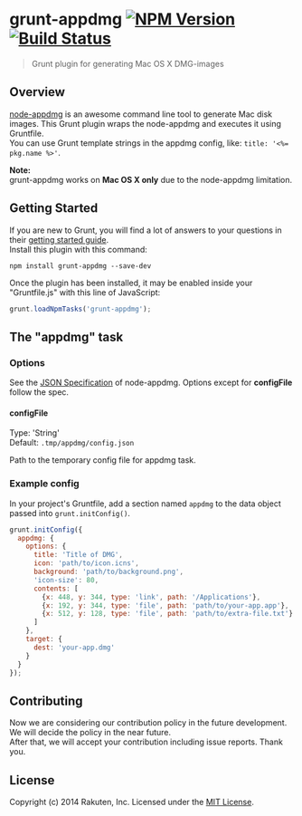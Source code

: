 # grunt-appdmg [![NPM Version][npm-image]][npm-url] [![Build Status][travis-image]][travis-url]

> Grunt plugin for generating Mac OS X DMG-images

## Overview
[node-appdmg](https://github.com/LinusU/node-appdmg) is an awesome command line tool to generate Mac disk images.
This Grunt plugin wraps the node-appdmg and executes it using Gruntfile.  
You can use Grunt template strings in the appdmg config, like: `title: '<%= pkg.name %>'`.

**Note:**  
grunt-appdmg works on **Mac OS X only** due to the node-appdmg limitation.

## Getting Started
If you are new to Grunt, you will find a lot of answers to your questions in their [getting started guide](http://gruntjs.com/getting-started).  
Install this plugin with this command:

```shell
npm install grunt-appdmg --save-dev
```

Once the plugin has been installed, it may be enabled inside your "Gruntfile.js" with this line of JavaScript:

```js
grunt.loadNpmTasks('grunt-appdmg');
```

## The "appdmg" task

### Options
See the [JSON Specification](https://github.com/LinusU/node-appdmg#json-specification) of node-appdmg.
Options except for **configFile** follow the spec.

#### configFile
Type: 'String'  
Default: `.tmp/appdmg/config.json`

Path to the temporary config file for appdmg task.

### Example config
In your project's Gruntfile, add a section named `appdmg` to the data object passed into `grunt.initConfig()`.

```js
grunt.initConfig({
  appdmg: {
    options: {
      title: 'Title of DMG',
      icon: 'path/to/icon.icns',
      background: 'path/to/background.png',
      'icon-size': 80,
      contents: [
        {x: 448, y: 344, type: 'link', path: '/Applications'},
        {x: 192, y: 344, type: 'file', path: 'path/to/your-app.app'},
        {x: 512, y: 128, type: 'file', path: 'path/to/extra-file.txt'}
      ]
    },
    target: {
      dest: 'your-app.dmg'
    }
  }
});
```

## Contributing
Now we are considering our contribution policy in the future development.
We will decide the policy in the near future.  
After that, we will accept your contribution including issue reports.
Thank you.

## License
Copyright (c) 2014 Rakuten, Inc. Licensed under the [MIT License](http://opensource.org/licenses/MIT).

[npm-image]: https://img.shields.io/npm/v/grunt-appdmg.svg?style=flat
[npm-url]: https://www.npmjs.org/package/grunt-appdmg
[travis-image]: https://img.shields.io/travis/rakuten-frontend/grunt-appdmg/master.svg?style=flat
[travis-url]: https://travis-ci.org/rakuten-frontend/grunt-appdmg

